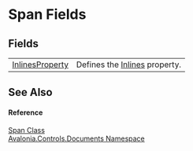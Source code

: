 # Span Fields




## Fields
<table>
<tr>
<td><a href="F_Avalonia_Controls_Documents_Span_InlinesProperty">InlinesProperty</a></td>
<td>Defines the <a href="P_Avalonia_Controls_Documents_Span_Inlines">Inlines</a> property.</td>
</tr>
</table>

## See Also


#### Reference
<a href="T_Avalonia_Controls_Documents_Span">Span Class</a>  
<a href="N_Avalonia_Controls_Documents">Avalonia.Controls.Documents Namespace</a>  
